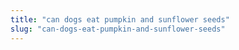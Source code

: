 ```yaml
---
title: "can dogs eat pumpkin and sunflower seeds"
slug: "can-dogs-eat-pumpkin-and-sunflower-seeds"
---
```


